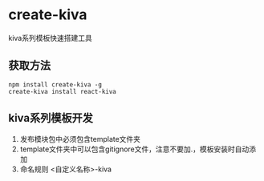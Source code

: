 # create-kiva

kiva系列模板快速搭建工具

## 获取方法

```
npm install create-kiva -g
create-kiva install react-kiva
```

## kiva系列模板开发

1. 发布模块包中必须包含template文件夹
2. template文件夹中可以包含gitignore文件，注意不要加.，模板安装时自动添加
3. 命名规则 <自定义名称>-kiva
